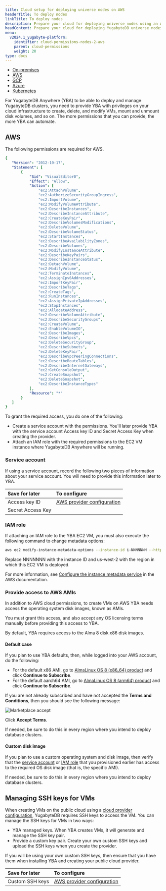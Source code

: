 ```yaml
---
title: Cloud setup for deploying universe nodes on AWS
headerTitle: To deploy nodes
linkTitle: To deploy nodes
description: Prepare your cloud for deploying universe nodes using an AWS provider configuration.
headContent: Prepare your cloud for deploying YugabyteDB universe nodes
menu:
  v2024.1_yugabyte-platform:
    identifier: cloud-permissions-nodes-2-aws
    parent: cloud-permissions
    weight: 20
type: docs
---
```


<ul class="nav nav-tabs-alt nav-tabs-yb">

  <li>
    <a href="../cloud-permissions-nodes/" class="nav-link">
      <i class="fa-solid fa-building"></i>
      On-premises
    </a>
  </li>
  <li>
    <a href="../cloud-permissions-nodes-aws/" class="nav-link active">
      <i class="fa-brands fa-aws"></i>
      AWS
    </a>
  </li>
  <li>
    <a href="../cloud-permissions-nodes-gcp" class="nav-link">
      <i class="fa-brands fa-google"></i>
      GCP
    </a>
  </li>
  <li>
    <a href="../cloud-permissions-nodes-azure" class="nav-link">
      <i class="fa-brands fa-microsoft"></i>
      Azure
    </a>
  </li>
  <li>
    <a href="../cloud-permissions-nodes-k8s" class="nav-link">
      <i class="fa-regular fa-dharmachakra"></i>
      Kubernetes
    </a>
  </li>
</ul>

For YugabyteDB Anywhere (YBA) to be able to deploy and manage YugabyteDB clusters, you need to provide YBA with privileges on your cloud infrastructure to create, delete, and modify VMs, mount and unmount disk volumes, and so on. The more permissions that you can provide, the more YBA can automate.

## AWS

The following permissions are required for AWS.

```yaml
{
   "Version": "2012-10-17",
   "Statement": [
       {
           "Sid": "VisualEditor0",
           "Effect": "Allow",
           "Action": [
               "ec2:AttachVolume",
               "ec2:AuthorizeSecurityGroupIngress",
               "ec2:ImportVolume",
               "ec2:ModifyVolumeAttribute",
               "ec2:DescribeInstances",
               "ec2:DescribeInstanceAttribute",
               "ec2:CreateKeyPair",
               "ec2:DescribeVolumesModifications",
               "ec2:DeleteVolume",
               "ec2:DescribeVolumeStatus",
               "ec2:StartInstances",
               "ec2:DescribeAvailabilityZones",
               "ec2:DescribeVolumes",
               "ec2:ModifyInstanceAttribute",
               "ec2:DescribeKeyPairs",
               "ec2:DescribeInstanceStatus",
               "ec2:DetachVolume",
               "ec2:ModifyVolume",
               "ec2:TerminateInstances",
               "ec2:AssignIpv6Addresses",
               "ec2:ImportKeyPair",
               "ec2:DescribeTags",
               "ec2:CreateTags",
               "ec2:RunInstances",
               "ec2:AssignPrivateIpAddresses",
               "ec2:StopInstances",
               "ec2:AllocateAddress",
               "ec2:DescribeVolumeAttribute",
               "ec2:DescribeSecurityGroups",
               "ec2:CreateVolume",
               "ec2:EnableVolumeIO",
               "ec2:DescribeImages",
               "ec2:DescribeVpcs",
               "ec2:DeleteSecurityGroup",
               "ec2:DescribeSubnets",
               "ec2:DeleteKeyPair",
               "ec2:DescribeVpcPeeringConnections",
               "ec2:DescribeRouteTables",
               "ec2:DescribeInternetGateways",
               "ec2:GetConsoleOutput",
               "ec2:CreateSnapshot",
               "ec2:DeleteSnapshot",
               "ec2:DescribeInstanceTypes"
           ],
           "Resource": "*"
       }
   ]
}
```

To grant the required access, you do one of the following:

- Create a service account with the permissions. You'll later provide YBA with the service account Access key ID and Secret Access Key when creating the provider.
- Attach an IAM role with the required permissions to the EC2 VM instance where YugabyteDB Anywhere will be running.

### Service account

If using a service account, record the following two pieces of information about your service account. You will need to provide this information later to YBA.

| Save for later | To configure |
| :--- | :--- |
| Access key ID | [AWS provider configuration](../../../configure-yugabyte-platform/aws/) |
| Secret Access Key | |

### IAM role

If attaching an IAM role to the YBA EC2 VM, you must also execute the following command to change metadata options:

```sh
aws ec2 modify-instance-metadata-options --instance-id i-NNNNNNN --http-put-response-hop-limit 3 --http-endpoint enabled --region us-west-2
```

Replace NNNNNNN with the instance ID and us-west-2 with the region in which this EC2 VM is deployed.

For more information, see [Configure the instance metadata service](https://docs.aws.amazon.com/AWSEC2/latest/UserGuide/configuring-instance-metadata-service.html) in the AWS documentation.

### Provide access to AWS AMIs

In addition to AWS cloud permissions, to create VMs on AWS YBA needs access the operating system disk images, known as AMIs.

You must grant this access, and also accept any OS licensing terms manually before providing this access to YBA.

By default, YBA requires access to the Alma 8 disk x86 disk images.

#### Default case

If you plan to use YBA defaults, then, while logged into your AWS account, do the following:

- For the default x86 AMI, go to [AlmaLinux OS 8 (x86_64) product](https://aws.amazon.com/marketplace/pp/prodview-mku4y3g4sjrye) and click **Continue to Subscribe**.
- For the default aarch64 AMI, go to [AlmaLinux OS 8 (arm64) product](https://aws.amazon.com/marketplace/pp/prodview-zgsymdwitnxmm) and click **Continue to Subscribe**.

If you are not already subscribed and have not accepted the **Terms and Conditions**, then you should see the following message:

![Marketplace accept](/images/ee/aws-setup/marketplace-accept.png)

Click **Accept Terms**.

If needed, be sure to do this in every region where you intend to deploy database clusters.

#### Custom disk image

If you plan to use a custom operating system and disk image, then verify that the [service account](#service-account) or [IAM role](#iam-role) that you provisioned earlier has access to the required OS disk image (that is, the specific AMI).

If needed, be sure to do this in every region where you intend to deploy database clusters.

## Managing SSH keys for VMs

When creating VMs on the public cloud using a [cloud provider configuration](../../../yba-overview/#public-cloud), YugabyteDB requires SSH keys to access the VM. You can manage the SSH keys for VMs in two ways:

- YBA managed keys. When YBA creates VMs, it will generate and manage the SSH key pair.
- Provide a custom key pair. Create your own custom SSH keys and upload the SSH keys when you create the provider.

If you will be using your own custom SSH keys, then ensure that you have them when installing YBA and creating your public cloud provider.

| Save for later | To configure |
| :--- | :--- |
| Custom SSH keys | [AWS provider configuration](../../../configure-yugabyte-platform/kubernetes/) |
